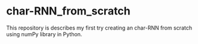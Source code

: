 # char-RNN_from_scratch
This repository is describes my first try creating an char-RNN from scratch using numPy library in Python.
